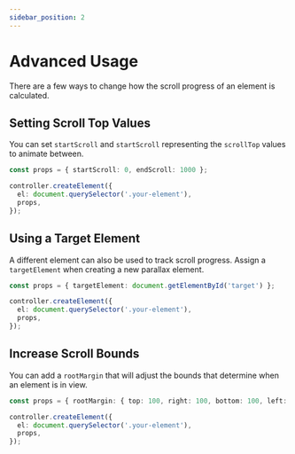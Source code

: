 ```yaml
---
sidebar_position: 2
---
```


# Advanced Usage

There are a few ways to change how the scroll progress of an element is calculated.

## Setting Scroll Top Values

You can set `startScroll` and `startScroll` representing the `scrollTop` values to animate between.

```ts
const props = { startScroll: 0, endScroll: 1000 };

controller.createElement({
  el: document.querySelector('.your-element'),
  props,
});
```

## Using a Target Element

A different element can also be used to track scroll progress. Assign a `targetElement` when creating a new parallax element.

```ts
const props = { targetElement: document.getElementById('target') };

controller.createElement({
  el: document.querySelector('.your-element'),
  props,
});
```

## Increase Scroll Bounds

You can add a `rootMargin` that will adjust the bounds that determine when an element is in view.

```ts
const props = { rootMargin: { top: 100, right: 100, bottom: 100, left: 100 } };

controller.createElement({
  el: document.querySelector('.your-element'),
  props,
});
```
